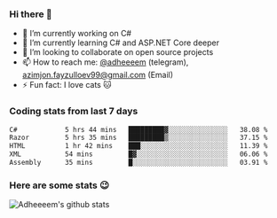 ### Hi there 👋

<!--
**adheeeem/adheeeem** is a ✨ _special_ ✨ repository because its `README.md` (this file) appears on your GitHub profile.

Here are some ideas to get you started:
-->
- 🔭 I’m currently working on C#
- 🌱 I’m currently learning C# and ASP.NET Core deeper
- 👯 I’m looking to collaborate on open source projects
- 📫 How to reach me: [@adheeeem](https://t.me/adheeeem) (telegram), azimjon.fayzulloev99@gmail.com (Email)
- ⚡ Fun fact: I love cats :cat:


### Coding stats from last 7 days
<!--START_SECTION:waka-->

```txt
C#            5 hrs 44 mins   █████████▓░░░░░░░░░░░░░░░   38.08 %
Razor         5 hrs 35 mins   █████████▒░░░░░░░░░░░░░░░   37.15 %
HTML          1 hr 42 mins    ███░░░░░░░░░░░░░░░░░░░░░░   11.39 %
XML           54 mins         █▓░░░░░░░░░░░░░░░░░░░░░░░   06.06 %
Assembly      35 mins         █░░░░░░░░░░░░░░░░░░░░░░░░   03.91 %
```

<!--END_SECTION:waka-->

### Here are some stats :wink:
![Adheeeem's github stats](https://github-readme-stats.vercel.app/api?username=adheeeem&show_icons=true&theme=radical)
